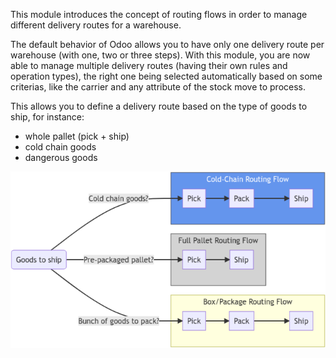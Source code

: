 This module introduces the concept of routing flows in order to manage
different delivery routes for a warehouse.

The default behavior of Odoo allows you to have only one delivery route
per warehouse (with one, two or three steps). With this module, you are
now able to manage multiple delivery routes (having their own rules and
operation types), the right one being selected automatically based on
some criterias, like the carrier and any attribute of the stock move to
process.

This allows you to define a delivery route based on the type of goods to
ship, for instance:

- whole pallet (pick + ship)
- cold chain goods
- dangerous goods

![image_description](https://raw.githubusercontent.com/OCA/wms/14.0/stock_warehouse_flow/static/description/flow.png)
